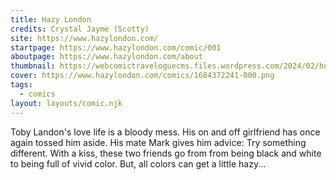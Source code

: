 ```yaml
---
title: Hazy London
credits: Crystal Jayme (Scotty)
site: https://www.hazylondon.com/
startpage: https://www.hazylondon.com/comic/001
aboutpage: https://www.hazylondon.com/about
thumbnail: https://webcomictraveloguecms.files.wordpress.com/2024/02/hubbox_hazy.png
cover: https://www.hazylondon.com/comics/1684372241-000.png
tags:
  - comics
layout: layouts/comic.njk
---
```


Toby Landon's love life is a bloody mess. His on and off girlfriend has once again tossed him aside. His mate Mark gives him advice: Try something different. With a kiss, these two friends go from from being black and white to being full of vivid color. But, all colors can get a little hazy...